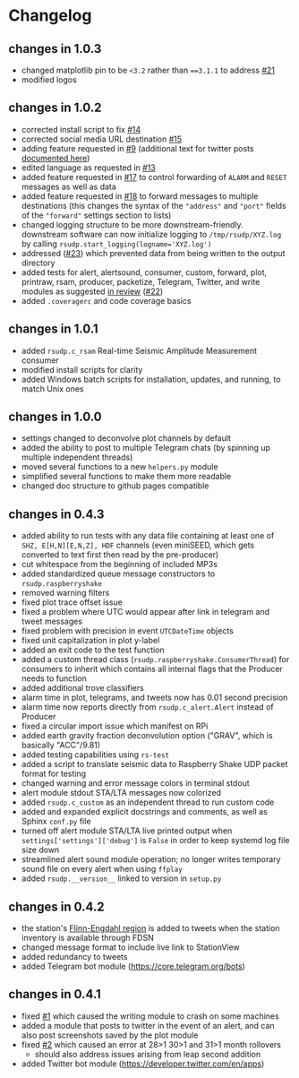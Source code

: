 # Changelog
## changes in 1.0.3
- changed matplotlib pin to be `<3.2` rather than `==3.1.1` to address [#21](https://github.com/raspishake/rsudp/issues/21)
- modified logos

## changes in 1.0.2
- corrected install script to fix [#14](https://github.com/raspishake/rsudp/issues/14)
- corrected social media URL destination [#15](https://github.com/raspishake/rsudp/issues/15)
- adding feature requested in [#9](https://github.com/raspishake/rsudp/issues/9) (additional text for twitter posts [documented here](https://raspishake.github.io/rsudp/settings.html#tweets-twitter-notification-module))
- edited language as requested in [#13](https://github.com/raspishake/rsudp/issues/13)
- added feature requested in [#17](https://github.com/raspishake/rsudp/issues/17) to control forwarding of `ALARM` and `RESET` messages as well as data
- added feature requested in [#18](https://github.com/raspishake/rsudp/issues/18) to forward messages to multiple destinations (this changes the syntax of the `"address"` and `"port"` fields of the `"forward"` settings section to lists)
- changed logging structure to be more downstream-friendly. downstream software can now initialize logging to `/tmp/rsudp/XYZ.log` by calling `rsudp.start_logging(logname='XYZ.log')`
- addressed ([#23](https://github.com/raspishake/rsudp/issues/23)) which prevented data from being written to the output directory
- added tests for alert, alertsound, consumer, custom, forward, plot, printraw, rsam, producer, packetize, Telegram, Twitter, and write modules as suggested [in review](https://github.com/openjournals/joss-reviews/issues/2565) ([#22](https://github.com/raspishake/rsudp/issues/22))
- added `.coveragerc` and code coverage basics

## changes in 1.0.1
- added `rsudp.c_rsam` Real-time Seismic Amplitude Measurement consumer
- modified install scripts for clarity
- added Windows batch scripts for installation, updates, and running, to match Unix ones

## changes in 1.0.0
- settings changed to deconvolve plot channels by default
- added the ability to post to multiple Telegram chats (by spinning up multiple independent threads)
- moved several functions to a new `helpers.py` module
- simplified several functions to make them more readable
- changed doc structure to github pages compatible

## changes in 0.4.3
- added ability to run tests with any data file containing at least one of `SHZ, E[H,N][E,N,Z], HDF` channels (even miniSEED, which gets converted to text first then read by the pre-producer)
- cut whitespace from the beginning of included MP3s
- added standardized queue message constructors to `rsudp.raspberryshake`
- removed warning filters
- fixed plot trace offset issue
- fixed a problem where UTC would appear after link in telegram and tweet messages
- fixed problem with precision in event `UTCDateTime` objects
- fixed unit capitalization in plot y-label
- added an exit code to the test function
- added a custom thread class (`rsudp.raspberryshake.ConsumerThread`) for consumers to inherit which contains all internal flags that the Producer needs to function
- added additional trove classifiers
- alarm time in plot, telegrams, and tweets now has 0.01 second precision
- alarm time now reports directly from `rsudp.c_alert.Alert` instead of Producer
- fixed a circular import issue which manifest on RPi
- added earth gravity fraction deconvolution option ("GRAV", which is basically "ACC"/9.81)
- added testing capabilities using `rs-test`
- added a script to translate seismic data to Raspberry Shake UDP packet format for testing
- changed warning and error message colors in terminal stdout
- alert module stdout STA/LTA messages now colorized
- added `rsudp.c_custom` as an independent thread to run custom code
- added and expanded explicit docstrings and comments, as well as Sphinx `conf.py` file
- turned off alert module STA/LTA live printed output when `settings['settings']['debug']` is `False` in order to keep systemd log file size down
- streamlined alert sound module operation; no longer writes temporary sound file on every alert when using `ffplay`
- added `rsudp.__version__` linked to version in `setup.py`

## changes in 0.4.2
- the station's [Flinn-Engdahl region](https://en.wikipedia.org/wiki/Flinn%E2%80%93Engdahl_regions) is added to tweets when the station inventory is available through FDSN
- changed message format to include live link to StationView
- added redundancy to tweets
- added Telegram bot module (https://core.telegram.org/bots)

## changes in 0.4.1
- fixed [#1](https://github.com/raspishake/rsudp/issues/1) which caused the writing module to crash on some machines
- added a module that posts to twitter in the event of an alert, and can also post screenshots saved by the plot module
- fixed [#2](https://github.com/raspishake/rsudp/issues/2) which caused an error at 28>1 30>1 and 31>1 month rollovers
    - should also address issues arising from leap second addition
- added Twitter bot module (https://developer.twitter.com/en/apps)
